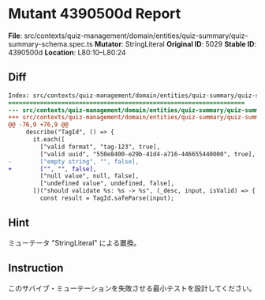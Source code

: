 # Mutant 4390500d Report

**File**: src/contexts/quiz-management/domain/entities/quiz-summary/quiz-summary-schema.spec.ts
**Mutator**: StringLiteral
**Original ID**: 5029
**Stable ID**: 4390500d
**Location**: L80:10–L80:24

## Diff

```diff
Index: src/contexts/quiz-management/domain/entities/quiz-summary/quiz-summary-schema.spec.ts
===================================================================
--- src/contexts/quiz-management/domain/entities/quiz-summary/quiz-summary-schema.spec.ts	original
+++ src/contexts/quiz-management/domain/entities/quiz-summary/quiz-summary-schema.spec.ts	mutated #5029
@@ -76,9 +76,9 @@
     describe("TagId", () => {
       it.each([
         ["valid format", "tag-123", true],
         ["valid uuid", "550e8400-e29b-41d4-a716-446655440000", true],
-        ["empty string", "", false],
+        ["", "", false],
         ["null value", null, false],
         ["undefined value", undefined, false],
       ])("should validate %s: %s -> %s", (_desc, input, isValid) => {
         const result = TagId.safeParse(input);
```

## Hint

ミューテータ "StringLiteral" による置換。

## Instruction

このサバイブ・ミューテーションを失敗させる最小テストを設計してください。

